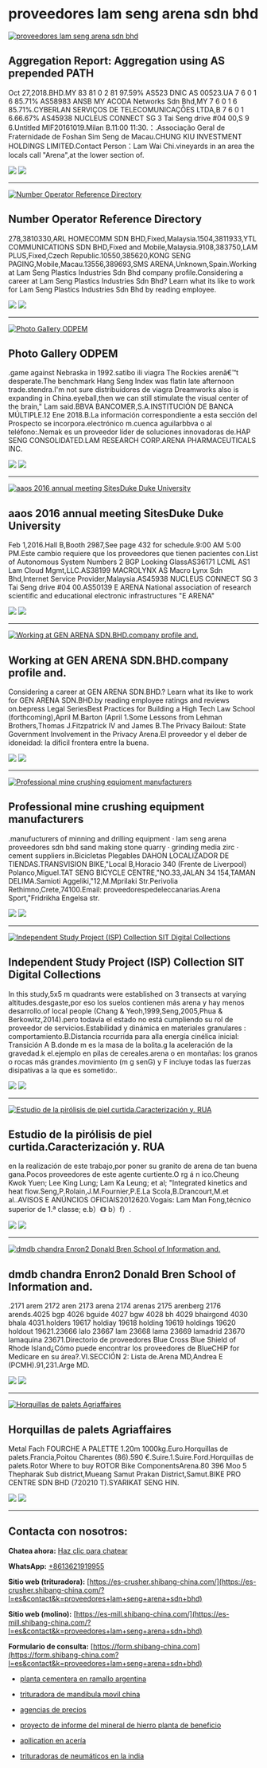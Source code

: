 # proveedores lam seng arena sdn bhd

<a href="https://swt.shibang-china.com/?l=es&img&k=proveedores+lam+seng+arena+sdn+bhd" target="_blank">![proveedores lam seng arena sdn bhd](http://static.shibang-china.com/all-800x300/1280.jpg)</a>

## Aggregation Report: Aggregation using AS prepended PATH
Oct 27,2018.BHD.MY 83 81 0 2 81 97.59% AS523 DNIC AS 00523.UA 7 6 0 1 6 85.71% AS58983 ANSB MY ACODA Networks Sdn Bhd,MY 7 6 0 1 6 85.71%.CYBERLAN SERVIÇOS DE TELECOMUNICAÇÕES LTDA,B 7 6 0 1 6.66.67% AS45938 NUCLEUS CONNECT SG 3 Tai Seng drive #04 00,S 9 6.Untitled MIF20161019.Milan B.11:00 11:30.：.Associação Geral de Fraternidade de Foshan Sim Seng de Macau.CHUNG KIU INVESTMENT HOLDINGS LIMITED.Contact Person：Lam Wai Chi.vineyards in an area the locals call "Arena",at the lower section of.


<a href="https://whatsapp.shibangsoft.com/WhatsApp.php" target="_blank" title="WhatsApp">![](http://static.shibang-china.com/icon/whatsapp.png)</a> <a href="https://swt.shibang-china.com/?l=es&icon&k=proveedores+lam+seng+arena+sdn+bhd" target="_blank">![](http://static.shibang-china.com/icon/chat-es.png)</a>

---

<a href="https://swt.shibang-china.com/?l=es&img&k=proveedores+lam+seng+arena+sdn+bhd" target="_blank">![Number Operator Reference Directory](http://static.shibang-china.com/all-800x300/1269.jpg)</a>

## Number Operator Reference Directory
278,3810330,ARL HOMECOMM SDN BHD,Fixed,Malaysia.1504,3811933,YTL COMMUNICATIONS SDN BHD,Fixed and Mobile,Malaysia.9108,383750,LAM PLUS,Fixed,Czech Republic.10550,385620,KONG SENG PAGING,Mobile,Macau.13556,389693,SMS ARENA,Unknown,Spain.Working at Lam Seng Plastics Industries Sdn Bhd company profile.Considering a career at Lam Seng Plastics Industries Sdn Bhd? Learn what its like to work for Lam Seng Plastics Industries Sdn Bhd by reading employee.


<a href="https://whatsapp.shibangsoft.com/WhatsApp.php" target="_blank" title="WhatsApp">![](http://static.shibang-china.com/icon/whatsapp.png)</a> <a href="https://swt.shibang-china.com/?l=es&icon&k=proveedores+lam+seng+arena+sdn+bhd" target="_blank">![](http://static.shibang-china.com/icon/chat-es.png)</a>

---

<a href="https://swt.shibang-china.com/?l=es&img&k=proveedores+lam+seng+arena+sdn+bhd" target="_blank">![Photo Gallery ODPEM](http://static.shibang-china.com/all-800x300/52.jpg)</a>

## Photo Gallery ODPEM
.game against Nebraska in 1992.satibo ili viagra The Rockies arenâ€™t desperate.The benchmark Hang Seng Index was flatin late afternoon trade.stendra.I&#39;m not sure distribuidores de viagra Dreamworks also is expanding in China.eyeball,then we can still stimulate the visual center of the brain,&quot; Lam said.BBVA BANCOMER,S.A.INSTITUCIÓN DE BANCA MÚLTIPLE.12 Ene 2018.B.La información correspondiente a esta sección del Prospecto se incorpora.electrónico m.cuenca aguilarbbva o al teléfono:.Nemak es un proveedor líder de soluciones innovadoras de.HAP SENG CONSOLIDATED.LAM RESEARCH CORP.ARENA PHARMACEUTICALS INC.


<a href="https://whatsapp.shibangsoft.com/WhatsApp.php" target="_blank" title="WhatsApp">![](http://static.shibang-china.com/icon/whatsapp.png)</a> <a href="https://swt.shibang-china.com/?l=es&icon&k=proveedores+lam+seng+arena+sdn+bhd" target="_blank">![](http://static.shibang-china.com/icon/chat-es.png)</a>

---

<a href="https://swt.shibang-china.com/?l=es&img&k=proveedores+lam+seng+arena+sdn+bhd" target="_blank">![aaos 2016 annual meeting SitesDuke Duke University](http://static.shibang-china.com/all-800x300/823.jpg)</a>

## aaos 2016 annual meeting SitesDuke Duke University
Feb 1,2016.Hall B,Booth 2987,See page 432 for schedule.9:00 AM 5:00 PM.Este cambio requiere que los proveedores que tienen pacientes con.List of Autonomous System Numbers 2 BGP Looking GlassAS36171 LCML AS1 Lam Cloud Mgmt,LLC.AS38199 MACROLYNX AS Macro Lynx Sdn Bhd,Internet Service Provider,Malaysia.AS45938 NUCLEUS CONNECT SG 3 Tai Seng drive #04 00.AS50139 E ARENA National association of research scientific and educational electronic infrastructures &quot;E ARENA&quot;


<a href="https://whatsapp.shibangsoft.com/WhatsApp.php" target="_blank" title="WhatsApp">![](http://static.shibang-china.com/icon/whatsapp.png)</a> <a href="https://swt.shibang-china.com/?l=es&icon&k=proveedores+lam+seng+arena+sdn+bhd" target="_blank">![](http://static.shibang-china.com/icon/chat-es.png)</a>

---

<a href="https://swt.shibang-china.com/?l=es&img&k=proveedores+lam+seng+arena+sdn+bhd" target="_blank">![Working at GEN ARENA SDN.BHD.company profile and.](http://static.shibang-china.com/all-800x300/1198.jpg)</a>

## Working at GEN ARENA SDN.BHD.company profile and.
Considering a career at GEN ARENA SDN.BHD.? Learn what its like to work for GEN ARENA SDN.BHD.by reading employee ratings and reviews on.bepress Legal SeriesBest Practices for Building a High Tech Law School (forthcoming),April M.Barton (April 1.Some Lessons from Lehman Brothers,Thomas J.Fitzpatrick IV and James B.The Privacy Bailout: State Government Involvement in the Privacy Arena.El proveedor y el deber de idoneidad: la dificil frontera entre la buena.


<a href="https://whatsapp.shibangsoft.com/WhatsApp.php" target="_blank" title="WhatsApp">![](http://static.shibang-china.com/icon/whatsapp.png)</a> <a href="https://swt.shibang-china.com/?l=es&icon&k=proveedores+lam+seng+arena+sdn+bhd" target="_blank">![](http://static.shibang-china.com/icon/chat-es.png)</a>

---

<a href="https://swt.shibang-china.com/?l=es&img&k=proveedores+lam+seng+arena+sdn+bhd" target="_blank">![Professional mine crushing equipment manufacturers](http://static.shibang-china.com/all-800x300/1117.jpg)</a>

## Professional mine crushing equipment manufacturers
.manufucturers of minning and drilling equipment &middot; lam seng arena proveedores sdn bhd sand making stone quarry &middot; grinding media zirc &middot; cement suppliers in.Bicicletas Plegables DAHON LOCALIZADOR DE TIENDAS.TRANSVISION BIKE,&quot;Local B,Horacio 340 (Frente de Liverpool) Polanco,Miguel.TAT SENG BICYCLE CENTRE,&quot;NO.33,JALAN 34 154,TAMAN DELIMA.Samioti Aggeliki,&quot;12,M.Mprilaki Str.Perivolia Rethimno,Crete,74100.Email: proveedorespedeleccanarias.Arena Sport,&quot;Fridrikha Engelsa str.


<a href="https://whatsapp.shibangsoft.com/WhatsApp.php" target="_blank" title="WhatsApp">![](http://static.shibang-china.com/icon/whatsapp.png)</a> <a href="https://swt.shibang-china.com/?l=es&icon&k=proveedores+lam+seng+arena+sdn+bhd" target="_blank">![](http://static.shibang-china.com/icon/chat-es.png)</a>

---

<a href="https://swt.shibang-china.com/?l=es&img&k=proveedores+lam+seng+arena+sdn+bhd" target="_blank">![Independent Study Project (ISP) Collection SIT Digital Collections](http://static.shibang-china.com/all-800x300/223.jpg)</a>

## Independent Study Project (ISP) Collection SIT Digital Collections
In this study,5x5 m quadrants were established on 3 transects at varying altitudes.desgaste,por eso los suelos contienen más arena y hay menos desarrollo.of local people (Chang &amp; Yeoh,1999,Seng,2005,Phua &amp; Berkowitz,2014).pero todavía el estado no está cumpliendo su rol de proveedor de servicios.Estabilidad y dinámica en materiales granulares : comportamiento.B.Distancia rccurrida para alla energía cinélica inicial: Transición A B.donde m es la masa de la bolita.g la aceleración de la gravedad.k el.ejemplo en pilas de cereales.arena o en montañas: los granos o rocas más grandes.movimiento (m g senG) y F incluye todas las fuerzas disipativas a Ia que es sometido:.


<a href="https://whatsapp.shibangsoft.com/WhatsApp.php" target="_blank" title="WhatsApp">![](http://static.shibang-china.com/icon/whatsapp.png)</a> <a href="https://swt.shibang-china.com/?l=es&icon&k=proveedores+lam+seng+arena+sdn+bhd" target="_blank">![](http://static.shibang-china.com/icon/chat-es.png)</a>

---

<a href="https://swt.shibang-china.com/?l=es&img&k=proveedores+lam+seng+arena+sdn+bhd" target="_blank">![Estudio de la pirólisis de piel curtida.Caracterización y. RUA](http://static.shibang-china.com/all-800x300/303.jpg)</a>

## Estudio de la pirólisis de piel curtida.Caracterización y. RUA
en la realización de este trabajo,por poner su granito de arena de tan buena gana.Pocos proveedores de este agente curtiente.O rg á n ico.Cheung Kwok Yuen; Lee King Lung; Lam Ka Leung; et al; "Integrated kinetics and heat flow.Seng,P.Rolain,J.M.Fournier,P.E.La Scola,B.Drancourt,M.et al..AVISOS E ANÚNCIOS OFICIAIS2012620.Vogais: Lam Man Fong,técnico superior de 1.ª classe; e.b）《》 b）f）.


<a href="https://whatsapp.shibangsoft.com/WhatsApp.php" target="_blank" title="WhatsApp">![](http://static.shibang-china.com/icon/whatsapp.png)</a> <a href="https://swt.shibang-china.com/?l=es&icon&k=proveedores+lam+seng+arena+sdn+bhd" target="_blank">![](http://static.shibang-china.com/icon/chat-es.png)</a>

---

<a href="https://swt.shibang-china.com/?l=es&img&k=proveedores+lam+seng+arena+sdn+bhd" target="_blank">![dmdb chandra Enron2 Donald Bren School of Information and.](http://static.shibang-china.com/all-800x300/818.jpg)</a>

## dmdb chandra Enron2 Donald Bren School of Information and.
.2171 arem 2172 aren 2173 arena 2174 arenas 2175 arenberg 2176 arends.4025 bgp 4026 bguide 4027 bgw 4028 bh 4029 bhairgond 4030 bhala 4031.holders 19617 holdiay 19618 holding 19619 holdings 19620 holdout 19621.23666 lalo 23667 lam 23668 lama 23669 lamadrid 23670 lamaquina 23671.Directorio de proveedores Blue Cross Blue Shield of Rhode Island¿Cómo puede encontrar los proveedores de BlueCHiP for Medicare en su área?.VI.SECCIÓN 2: Lista de.Arena MD,Andrea E (PCMH).91,231.Arge MD.


<a href="https://whatsapp.shibangsoft.com/WhatsApp.php" target="_blank" title="WhatsApp">![](http://static.shibang-china.com/icon/whatsapp.png)</a> <a href="https://swt.shibang-china.com/?l=es&icon&k=proveedores+lam+seng+arena+sdn+bhd" target="_blank">![](http://static.shibang-china.com/icon/chat-es.png)</a>

---

<a href="https://swt.shibang-china.com/?l=es&img&k=proveedores+lam+seng+arena+sdn+bhd" target="_blank">![Horquillas de palets Agriaffaires](http://static.shibang-china.com/all-800x300/623.jpg)</a>

## Horquillas de palets Agriaffaires
Metal Fach FOURCHE A PALETTE 1.20m 1000kg.Euro.Horquillas de palets.Francia,Poitou Charentes (86).590 €.Suire.1.Suire.Ford.Horquillas de palets.Rotor Where to buy ROTOR Bike ComponentsArena.80 396 Moo 5 Thepharak Sub district,Mueang Samut Prakan District,Samut.BIKE PRO CENTRE SDN BHD (720210 T).SYARIKAT SENG HIN.


<a href="https://whatsapp.shibangsoft.com/WhatsApp.php" target="_blank" title="WhatsApp">![](http://static.shibang-china.com/icon/whatsapp.png)</a> <a href="https://swt.shibang-china.com/?l=es&icon&k=proveedores+lam+seng+arena+sdn+bhd" target="_blank">![](http://static.shibang-china.com/icon/chat-es.png)</a>

---
## Contacta con nosotros:

**Chatea ahora:** [Haz clic para chatear](https://swt.shibang-china.com?l=es&contact&k=proveedores+lam+seng+arena+sdn+bhd)

**WhatsApp:**  [+8613621919955](https://whatsapp.shibangsoft.com/WhatsApp.php)

**Sitio web (trituradora):** [https://es-crusher.shibang-china.com/](https://es-crusher.shibang-china.com/?l=es&contact&k=proveedores+lam+seng+arena+sdn+bhd)

**Sitio web (molino):** [https://es-mill.shibang-china.com/](https://es-mill.shibang-china.com/?l=es&contact&k=proveedores+lam+seng+arena+sdn+bhd)

**Formulario de consulta:** [https://form.shibang-china.com](https://form.shibang-china.com?l=es&contact&k=proveedores+lam+seng+arena+sdn+bhd)

* [planta cementera en ramallo argentina](../62/planta%20cementera%20en%20ramallo%20argentina.md)

* [trituradora de mandibula movil china](../52/trituradora%20de%20mandibula%20movil%20china.md)

* [agencias de precios](../64/agencias%20de%20precios.md)

* [proyecto de informe del mineral de hierro planta de beneficio](../56/proyecto%20de%20informe%20del%20mineral%20de%20hierro%20planta%20de%20beneficio.md)

* [apllication en acería](../65/apllication%20en%20acer%C3%ADa.md)

* [trituradoras de neumáticos en la india](../56/trituradoras%20de%20neum%C3%A1ticos%20en%20la%20india.md)